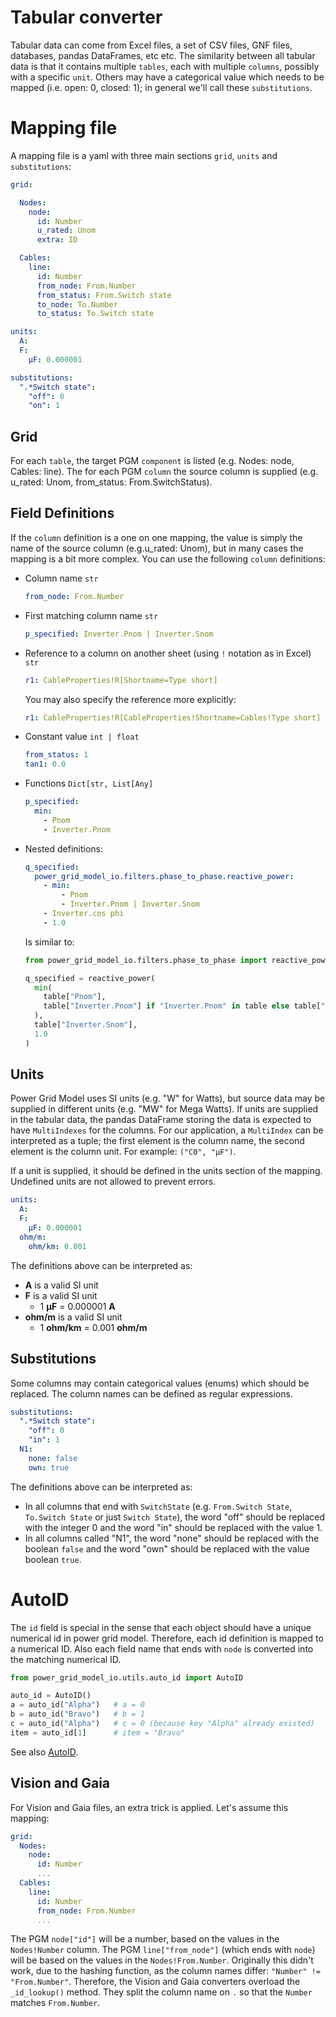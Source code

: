 <!--
SPDX-FileCopyrightText: 2022 Contributors to the Power Grid Model IO project <dynamic.grid.calculation@alliander.com>

SPDX-License-Identifier: MPL-2.0
-->
# Tabular converter
Tabular data can come from Excel files, a set of CSV files, GNF files, databases, pandas DataFrames, etc etc.
The similarity between all tabular data is that it contains multiple `tables`,
each with multiple `columns`, possibly with a specific `unit`.
Others may have a categorical value which needs to be mapped (i.e. open: 0, closed: 1); in general we'll call these 
`substitutions`.

# Mapping file
A mapping file is a yaml with three main sections `grid`, `units` and `substitutions`:
```yaml
grid:

  Nodes:
    node:
      id: Number
      u_rated: Unom
      extra: ID

  Cables:
    line:
      id: Number
      from_node: From.Number
      from_status: From.Switch state
      to_node: To.Number
      to_status: To.Switch state

units:
  A:
  F:
    µF: 0.000001

substitutions:
  ".*Switch state":
    "off": 0
    "on": 1
```

## Grid
For each `table`, the target PGM `component` is listed (e.g. Nodes: node, Cables: line).
The for each PGM `column` the source column is supplied (e.g. u_rated: Unom, from_status: From.SwitchStatus).

## Field Definitions
If the `column` definition is a one on one mapping,
the value is simply the name of the source column (e.g.u_rated: Unom),
but in many cases the mapping is a bit more complex.
You can use the following `column` definitions: 

  * Column name `str`
    ```yaml
    from_node: From.Number
    ```
  * First matching column name `str`
    ```yaml
    p_specified: Inverter.Pnom | Inverter.Snom
    ```
  * Reference to a column on another sheet (using `!` notation as in Excel) `str`
    ```yaml
    r1: CableProperties!R[Shortname=Type short]
    ```
    You may also specify the reference more explicitly:
    ```yaml
    r1: CableProperties!R[CableProperties!Shortname=Cables!Type short]
    ```
  * Constant value `int | float`
    ```yaml
    from_status: 1
    tan1: 0.0
    ```
  * Functions `Dict[str, List[Any]`
    ```yaml
    p_specified:
      min:
        - Pnom
        - Inverter.Pnom
    ```
  * Nested definitions:
    ```yaml
    q_specified:
      power_grid_model_io.filters.phase_to_phase.reactive_power:
        - min:
            - Pnom
            - Inverter.Pnom | Inverter.Snom
        - Inverter.cos phi
        - 1.0
    ```
    Is similar to:
    ```python
    from power_grid_model_io.filters.phase_to_phase import reactive_power
    
    q_specified = reactive_power(
      min(
        table["Pnom"],
        table["Inverter.Pnom"] if "Inverter.Pnom" in table else table["Inverter.Snom"]
      ),
      table["Inverter.Snom"],
      1.0
    )
    ```
## Units
Power Grid Model uses SI units (e.g. "W" for Watts),
but source data may be supplied in different units (e.g. "MW" for Mega Watts).
If units are supplied in the tabular data,
the pandas DataFrame storing the data is expected to have `MultiIndexes` for the columns.
For our application, a `MultiIndex` can be interpreted as a tuple; the first element is the column name, the second 
element is the column unit. For example: `("C0", "µF")`.

If a unit is supplied, it should be defined in the units section of the mapping.
Undefined units are not allowed to prevent errors.

```yaml
units:
  A:
  F:
    µF: 0.000001
  ohm/m:
    ohm/km: 0.001
```
The definitions above can be interpreted as:
  * **A** is a valid SI unit
  * **F** is a valid SI unit
    * 1 **µF** = 0.000001 **A**
  * **ohm/m** is a valid SI unit
    * 1 **ohm/km** = 0.001 **ohm/m**

## Substitutions
Some columns may contain categorical values (enums) which should be replaced. The column names can be defined as 
regular expressions. 
```yaml
substitutions:
  ".*Switch state":
    "off": 0
    "in": 1
  N1:
    none: false
    own: true
```
The definitions above can be interpreted as:
  * In all columns that end with `SwitchState` (e.g. `From.Switch State`, `To.Switch State` or just `Switch State`),
    the word "off" should be replaced with the integer 0 and the word "in" should be replaced with the value 1.
  * In all columns called "N1",
    the word "none" should be replaced with the boolean `false`
    and the word "own" should be replaced with the value boolean `true`.

# AutoID
The `id` field is special in the sense that each object should have a unique numerical id in power grid model. 
Therefore, each id definition is mapped to a numerical ID.
Also each field name that ends with `node` is converted into the matching numerical ID.

```python
from power_grid_model_io.utils.auto_id import AutoID

auto_id = AutoID()
a = auto_id("Alpha")   # a = 0
b = auto_id("Bravo")   # b = 1
c = auto_id("Alpha")   # c = 0 (because key "Alpha" already existed)
item = auto_id[1]      # item = "Bravo"
 ```
  
See also [AutoID](/src/power_grid_model_io/utils/auto_id.py).

## Vision and Gaia
For Vision and Gaia files, an extra trick is applied. Let's assume this mapping:

```yaml
grid:
  Nodes:
    node:
      id: Number
      ...
  Cables:
    line:
      id: Number
      from_node: From.Number
      ...
```

The PGM `node["id"]` will be a number, based on the values in the `Nodes!Number` column.
The PGM `line["from_node"]` (which ends with `node`) will be based on the values in the `Nodes!From.Number`.
Originally this didn't work, due to the hashing function, as the column names differ: `"Number" != "From.Number"`.
Therefore, the Vision and Gaia converters overload the `_id_lookup()` method.
They split the column name on `.` so that the `Number` matches `From.Number`.